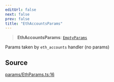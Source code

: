 ```yaml
---
editUrl: false
next: false
prev: false
title: "EthAccountsParams"
---
```


> **EthAccountsParams**: [`EmptyParams`](/reference/tevm/actions-types/type-aliases/emptyparams/)

Params taken by `eth_accounts` handler (no params)

## Source

[params/EthParams.ts:16](https://github.com/evmts/tevm-monorepo/blob/main/packages/actions-types/src/params/EthParams.ts#L16)
